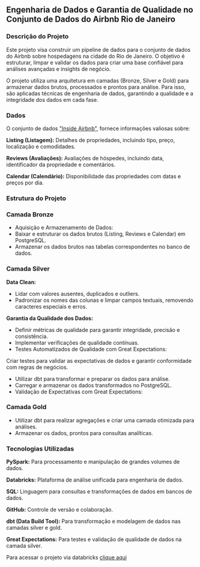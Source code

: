 ## Engenharia de Dados e Garantia de Qualidade no Conjunto de Dados do Airbnb Rio de Janeiro

### Descrição do Projeto
Este projeto visa construir um pipeline de dados para o conjunto de dados do Airbnb sobre hospedagens na cidade do Rio de Janeiro. O objetivo é estruturar, limpar e validar os dados para criar uma base confiável para análises avançadas e insights de negócio.

O projeto utiliza uma arquitetura em camadas (Bronze, Silver e Gold) para armazenar dados brutos, processados e prontos para análise. Para isso, são aplicadas técnicas de engenharia de dados, garantindo a qualidade e a integridade dos dados em cada fase.

### Dados
O conjunto de dados <a href="http://insideairbnb.com/">"Inside Airbnb"</a>, fornece informações valiosas sobre:

**Listing (Listagem):** Detalhes de propriedades, incluindo tipo, preço, localização e comodidades.

**Reviews (Avaliações):** Avaliações de hóspedes, incluindo data, identificador da propriedade e comentários.

**Calendar (Calendário):** Disponibilidade das propriedades com datas e preços por dia.


### Estrutura do Projeto
### Camada Bronze
- Aquisição e Armazenamento de Dados:
- Baixar e estruturar os dados brutos (Listing, Reviews e Calendar) em PostgreSQL.
- Armazenar os dados brutos nas tabelas correspondentes no banco de dados.
  
### Camada Silver
**Data Clean:**
- Lidar com valores ausentes, duplicados e outliers.
- Padronizar os nomes das colunas e limpar campos textuais, removendo caracteres especiais e erros.

**Garantia da Qualidade dos Dados:**
- Definir métricas de qualidade para garantir integridade, precisão e consistência.
- Implementar verificações de qualidade contínuas.
- Testes Automatizados de Qualidade com Great Expectations:

Criar testes para validar as expectativas de dados e garantir conformidade com regras de negócios.
- Utilizar dbt para transformar e preparar os dados para análise.
- Carregar e armazenar os dados transformados no PostgreSQL.
- Validação de Expectativas com Great Expectations:

### Camada Gold
- Utilizar dbt para realizar agregações e criar uma camada otimizada para análises.
- Armazenar os dados, prontos para consultas analíticas.

### Tecnologias Utilizadas
**PySpark:** Para processamento e manipulação de grandes volumes de dados.

**Databricks:** Plataforma de análise unificada para engenharia de dados.

**SQL:** Linguagem para consultas e transformações de dados em bancos de dados.

**GitHub:** Controle de versão e colaboração.

**dbt (Data Build Tool):** Para transformação e modelagem de dados nas camadas silver e gold.

**Great Expectations:** Para testes e validação de qualidade de dados na camada silver.

Para acessar o projeto via databricks  <a href= "https://databricks-prod-cloudfront.cloud.databricks.com/public/4027ec902e239c93eaaa8714f173bcfc/4429684855330251/109019873945442/3942652740885319/latest.html"> clique aqui </a> 

